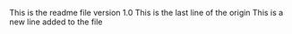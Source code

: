 This is the readme file version 1.0
This is the last line of the origin
This is a new line added to the file